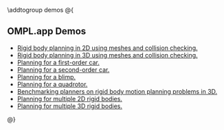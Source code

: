 \addtogroup demos
@{
## OMPL.app Demos

- [Rigid body planning in 2D using meshes and collision checking.](demos_2SE2RigidBodyPlanning_2SE2RigidBodyPlanning_8cpp_source.html)
- [Rigid body planning in 3D using meshes and collision checking.](demos_2SE3RigidBodyPlanning_2SE3RigidBodyPlanning_8cpp_source.html)
- [Planning for a first-order car.](demos_2SE2RigidBodyPlanning_2KinematicCarPlanning_8cpp_source.html)
- [Planning for a second-order car.](demos_2SE2RigidBodyPlanning_2DynamicCarPlanning_8cpp_source.html)
- [Planning for a blimp.](demos_2SE3RigidBodyPlanning_2BlimpPlanning_8cpp_source.html)
- [Planning for a quadrotor.](demos_2SE3RigidBodyPlanning_2QuadrotorPlanning_8cpp_source.html)
- [Benchmarking planners on rigid body motion planning problems in 3D.](SE3RigidBodyPlanningBenchmark_8cpp_source.html)
- [Planning for multiple 2D rigid bodies.](demos_2SE2RigidBodyPlanning_2SE2MultiRigidBodyPlanning_8cpp_source.html)
- [Planning for multiple 3D rigid bodies.](demos_2SE3RigidBodyPlanning_2SE3MultiRigidBodyPlanning_8cpp_source.html)

@}
